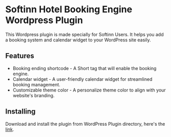 # Softinn Hotel Booking Engine Wordpress Plugin

This Wordpress plugin is made specially for Softinn Users. It helps you add a booking system and calendar widget to your WordPress site easily.

## Features

* Booking ending shortcode - A Short tag that will enable the booking engine.
* Calendar widget - A user-friendly calendar widget for streamlined booking management.
* Customizable theme color - A personalize theme color to align with your website's branding.

## Installing

Download and install the plugin from WordPress Plugin directory, here's the [link](https://wordpress.org/plugins/softinn-booking-engine/).
